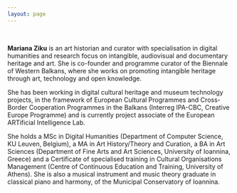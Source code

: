 ```yaml
---
layout: page
---
```


<br>

**Mariana Ziku** is an art historian and curator with specialisation in digital humanities and research focus on intangible, audiovisual and documentary heritage and art. She is co-founder and programme curator of the Biennale of Western Balkans, where she works on promoting intangible heritage through art, technology and open knowledge.

She has been working in digital cultural heritage and museum technology projects, in the framework of European Cultural Programmes and Cross-Border Cooperation Programmes in the Balkans (Interreg IPA-CBC, Creative Europe Programme) and is currently project associate of the European ARTificial Intelligence Lab.

She holds a MSc in Digital Humanities (Department of Computer Science, KU Leuven, Belgium), a MA in Art History/Theory and Curation, a BA in Art Sciences (Department of Fine Arts and Art Sciences, University of Ioannina, Greece) and a Certificate of specialised training in Cultural Organisations Management (Centre of Continuous Education and Training, University of Athens). She is also a musical instrument and music theory graduate in classical piano and harmony, of the Municipal Conservatory of Ioannina.



